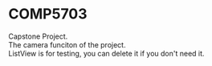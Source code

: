 # COMP5703
Capstone Project.  
The camera funciton of the project.  
ListView is for testing, you can delete it if you don't need it.  
